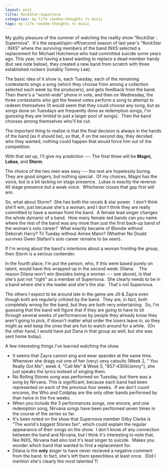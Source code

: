 ```yaml
---
layout: post
title: RockStar:Supernova
categories: my-life random-thoughts tv music
tags: my-life random-thoughts tv music
---
```


  
My guilty pleasure of the summer of watching the reality show "RockStar : Supernova".  It's the sequel/spin-off/second season of last year's "RockStar : INXS" where the surviving members of the band INXS selected a replacement for Michael Hutchence who had committed suicide some years ago. This year, not having a band wanting to replace a dead member handy (but see note below), they created a new band from scratch with three established rockers (notably Tommy Lee).

The basic idea of it show is, each Tuesday, each of the remaining contestants sings a song (which they choose from among a collection selected each week by the producers), and gets feedback from the band.  Then there's a "world-wide" phone in vote, and then on Wednesday, the three contestants who got the fewest votes perform a song to attempt to redeem themselves (It would seem that they could choose any song, but as songs done on Tuesdays are frequently done as redemption songs, I'm guessing they are limited to just a larger pool of songs).  Then the band chooses among themselves who'll be cut.

The important thing to realize is that the final decision is always in the hands of the band (as it should be), so that, if on the second day, they decided who they wanted, nothing could happen that would force him out of the competition.

With that set up, I'll give my prediction --- The final three will be **Magni, Lukas**, and **Storm**.

The choice of the two men was easy --- the rest are hopelessly boring. They are good singers, but nothing special.  Of my choices, Magni has the voice, but is a bit lacking on stage presence.  Lukas is exactly the reverse: All stage presence but a weak voice.  Whichever closes that gap first will win.

So, what about Storm?  She has both the vocals &amp; star power.  I don't think she'll win, just because she's a woman, and I don't think they are really committed to have a woman front the band.  A female lead singer changes the whole dymanic of a band.  How many female-led bands can you name where the rest of the band was any more than just the first back-up band of the woman's solo career?  What exactly became of Blondie without Deborah Harry? Til Tueday without Aimee Mann? (Whether No Doubt survives Gwen Stefani's solo career remains to be seen).

If I'm wrong about the band's intentions about a woman fronting the group, then Storm is a serious contender.

In the fourth place, I'm put the person, who, if this were based purely on talent, would have this wrapped up in the second week: Dilana.    The reason Dilana won't win (besides being a woman --- see above), is that she's just not "right" as a member of Supernova.  She clearly needs to be in a band where she's the leader and she's the star.  That's not Supernova. 

The others I expect to be around late in the game are Jill &amp; Zayra even though both are regularly critized by the band.  They are, in fact, both completely wrong for the band, but they are both very entertaining.  So, I'm guessing that the band will figure that if they are going to have to sit through several weeks of performances by people they already know they aren't going to pick, if doesn't matter what order the losers leave in, so they might as well keep the ones that are fun to watch around for a while.  (On the other hand, I would have put Dana in that group as well, but she was sent home today).

A few interesting things I've learned watching the show.
 * It seems that Zayra cannot sing and wear spandex at the same time.  Whenever she drags out one of her (very) sexy catsuits (Week 2, " You Really Got Me"; week 4, "Call Me" &amp; Week 5, "857-4309/Jenny"), she just speaks the lyrics instead of singing them. 
 * No Rolling Stones song was performed on Tuesday, but there was a song by Nirvana. This is significant, because each band had been represented on each of the previous four weeks.  If we don't count encores, the Who and Coldplay are the only other bands performed by than twice in the five weeks.  
 * When you include the 5 performances songs, one encore, and one redemption song, Nirvana songs have been performed seven times in the course of the series so far. 
 * It's been noted on the show that Supernova member Gilby Clarke is "The world's biggest Stones fan", which could explain the regular appearance of their songs on the show.  I don't know of any connection between the band and Nirvana, but I think it's interesting to note that, like INXS, Nirvana had also lost it's lead singer to suicide.  Makes you wonder which band that wanted to find a replacement for. 
 * Dilana is the **only** singer to have never recieved a negative comment from the band. In fact, she's left them speechless at least once.  (Did I mention she's clearly the most talented ?) 
 